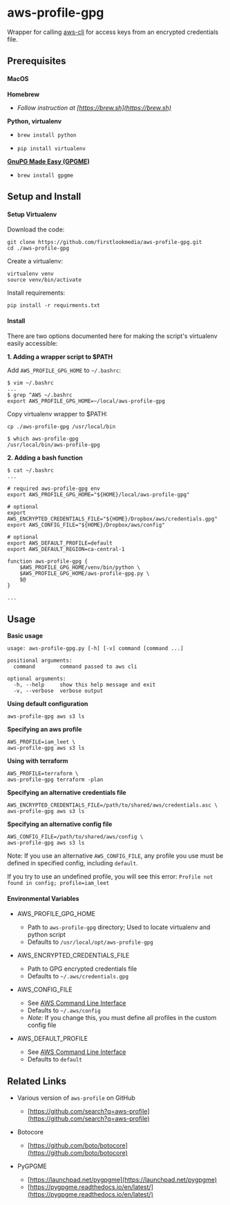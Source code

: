 
# aws-profile-gpg

Wrapper for calling [aws-cli](https://github.com/aws/aws-cli) for access keys from an encrypted credentials file.


## Prerequisites

#### MacOS

__Homebrew__

- _Follow instruction at [https://brew.sh](https://brew.sh)_

__Python, virtualenv__

- ```brew install python```

- ```pip install virtualenv```

__[GnuPG Made Easy (GPGME)](https://www.gnupg.org/related_software/gpgme/)__

- ```brew install gpgme```


## Setup and Install

#### Setup Virtualenv

Download the code:

```
git clone https://github.com/firstlookmedia/aws-profile-gpg.git
cd ./aws-profile-gpg
```

Create a virtualenv:

```
virtualenv venv
source venv/bin/activate
```

Install requirements:

```
pip install -r requirments.txt
```

#### Install

There are two options documented here for making the script's virtualenv easily accessible:

__1. Adding a wrapper script to $PATH__

Add `AWS_PROFILE_GPG_HOME` to `~/.bashrc`:

```
$ vim ~/.bashrc
...
$ grep ^AWS ~/.bashrc
export AWS_PROFILE_GPG_HOME=~/local/aws-profile-gpg
```

Copy virtualenv wrapper to $PATH:

```
cp ./aws-profile-gpg /usr/local/bin

$ which aws-profile-gpg
/usr/local/bin/aws-profile-gpg
```

__2. Adding a bash function__

```
$ cat ~/.bashrc
...

# required aws-profile-gpg env
export AWS_PROFILE_GPG_HOME="${HOME}/local/aws-profile-gpg"

# optional
export AWS_ENCRYPTED_CREDENTIALS_FILE="${HOME}/Dropbox/aws/credentials.gpg"
export AWS_CONFIG_FILE="${HOME}/Dropbox/aws/config"

# optional
export AWS_DEFAULT_PROFILE=default
export AWS_DEFAULT_REGION=ca-central-1

function aws-profile-gpg {
    $AWS_PROFILE_GPG_HOME/venv/bin/python \
    $AWS_PROFILE_GPG_HOME/aws-profile-gpg.py \
    $@
}

...
```


## Usage

__Basic usage__

```
usage: aws-profile-gpg.py [-h] [-v] command [command ...]

positional arguments:
  command        command passed to aws cli

optional arguments:
  -h, --help     show this help message and exit
  -v, --verbose  verbose output
```

__Using default configuration__

```
aws-profile-gpg aws s3 ls
```

__Specifying an aws profile__

```
AWS_PROFILE=iam_leet \
aws-profile-gpg aws s3 ls
```

__Using with terraform__

```
AWS_PROFILE=terraform \
aws-profile-gpg terraform -plan
```

__Specifying an alternative credentials file__

```
AWS_ENCRYPTED_CREDENTIALS_FILE=/path/to/shared/aws/credentials.asc \
aws-profile-gpg aws s3 ls
```

__Specifying an alternative config file__

```
AWS_CONFIG_FILE=/path/to/shared/aws/config \
aws-profile-gpg aws s3 ls
```

Note: If you use an alternative `AWS_CONFIG_FILE`, any profile you use must be defined in specified config, including `default`.

If you try to use an undefined profile, you will see this error:
`Profile not found in config; profile=iam_leet`


#### Environmental Variables

* AWS_PROFILE_GPG_HOME
    * Path to `aws-profile-gpg` directory; Used to locate virtualenv and python script
    * Defaults to `/usr/local/opt/aws-profile-gpg`

* AWS_ENCRYPTED_CREDENTIALS_FILE
    * Path to GPG encrypted credentials file
    * Defaults to `~/.aws/credentials.gpg`

* AWS_CONFIG_FILE
    * See [AWS Command Line Interface](https://docs.aws.amazon.com/cli/latest/userguide/cli-chap-getting-started.html#cli-environment)
    * Defaults to `~/.aws/config`
    * _Note:_ If you change this, you must define all profiles in the custom config file

* AWS_DEFAULT_PROFILE
    * See [AWS Command Line Interface](https://docs.aws.amazon.com/cli/latest/userguide/cli-chap-getting-started.html#cli-environment)
    * Defaults to `default`



## Related Links

* Various version of `aws-profile` on GitHub
    * [https://github.com/search?q=aws-profile](https://github.com/search?q=aws-profile)

* Botocore
    * [https://github.com/boto/botocore](https://github.com/boto/botocore)

* PyGPGME
    * [https://launchpad.net/pygpgme](https://launchpad.net/pygpgme)
    * [https://pygpgme.readthedocs.io/en/latest/](https://pygpgme.readthedocs.io/en/latest/)
